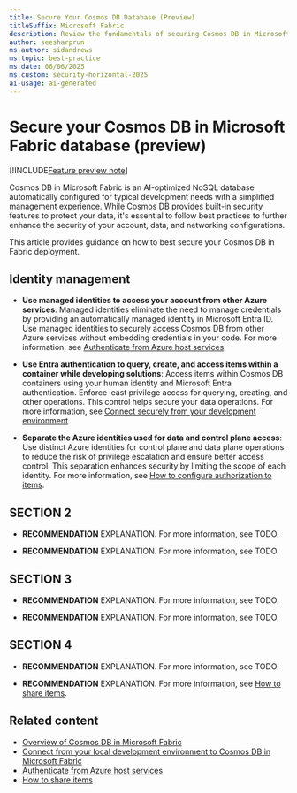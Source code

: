 ```yaml
---
title: Secure Your Cosmos DB Database (Preview)
titleSuffix: Microsoft Fabric
description: Review the fundamentals of securing Cosmos DB in Microsoft Fabric from the perspective of data security.
author: seesharprun
ms.author: sidandrews
ms.topic: best-practice
ms.date: 06/06/2025
ms.custom: security-horizontal-2025
ai-usage: ai-generated
---
```


# Secure your Cosmos DB in Microsoft Fabric database (preview)

[!INCLUDE[Feature preview note](../../includes/feature-preview-note.md)]

Cosmos DB in Microsoft Fabric is an AI-optimized NoSQL database automatically configured for typical development needs with a simplified management experience. While Cosmos DB provides built-in security features to protect your data, it's essential to follow best practices to further enhance the security of your account, data, and networking configurations.

This article provides guidance on how to best secure your Cosmos DB in Fabric deployment.

## Identity management

- **Use managed identities to access your account from other Azure services**: Managed identities eliminate the need to manage credentials by providing an automatically managed identity in Microsoft Entra ID. Use managed identities to securely access Cosmos DB from other Azure services without embedding credentials in your code. For more information, see [Authenticate from Azure host services](how-to-authenticate-azure.md).

- **Use Entra authentication to query, create, and access items within a container while developing solutions**: Access items within Cosmos DB containers using your human identity and Microsoft Entra authentication. Enforce least privilege access for querying, creating, and other operations. This control helps secure your data operations. For more information, see [Connect securely from your development environment](how-to-connect-development.md).

- **Separate the Azure identities used for data and control plane access**: Use distinct Azure identities for control plane and data plane operations to reduce the risk of privilege escalation and ensure better access control. This separation enhances security by limiting the scope of each identity. For more information, see [How to configure authorization to items](how-to-configure-authorization.md).

## SECTION 2

- **RECOMMENDATION** EXPLANATION. For more information, see TODO.

- **RECOMMENDATION** EXPLANATION. For more information, see TODO.

## SECTION 3

- **RECOMMENDATION** EXPLANATION. For more information, see TODO.

- **RECOMMENDATION** EXPLANATION. For more information, see TODO.

## SECTION 4

- **RECOMMENDATION** EXPLANATION. For more information, see TODO.

- **RECOMMENDATION** EXPLANATION. For more information, see [How to share items](how-to-share-items.md).

## Related content

- [Overview of Cosmos DB in Microsoft Fabric](overview.md)
- [Connect from your local development environment to Cosmos DB in Microsoft Fabric](how-to-connect-development.md)
- [Authenticate from Azure host services](how-to-authenticate-azure.md)
- [How to share items](how-to-share-items.md)
